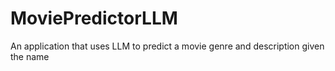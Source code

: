 # MoviePredictorLLM
An application that uses LLM to predict a movie genre and description given the name
